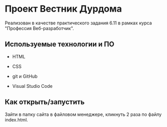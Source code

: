 # Проект Вестник Дурдома

Реализован в качестве практического задания 6.11 в рамках курса "Профессия Веб-разработчик".

## Используемые технологии и ПО

* HTML

* CSS

* git и GitHub

* Visual Studio Code

## Как открыть/запустить

Зайти в папку сайта в файловом менеджере, кликнуть 2 раза по файлу index.html.

